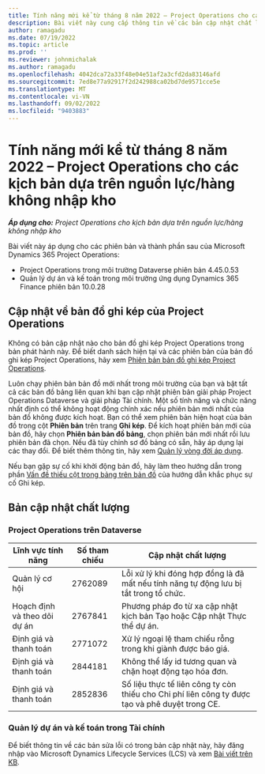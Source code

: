 ```yaml
---
title: Tính năng mới kể từ tháng 8 năm 2022 – Project Operations cho các kịch bản dựa trên nguồn lực/hàng không nhập kho
description: Bài viết này cung cấp thông tin về các bản cập nhật chất lượng có trong bản phát hành tháng 8 năm 2022 của Microsoft Dynamics 365 Project Operations cho các kịch bản dựa trên nguồn lực/hàng không nhập kho.
author: ramagadu
ms.date: 07/19/2022
ms.topic: article
ms.prod: ''
ms.reviewer: johnmichalak
ms.author: ramagadu
ms.openlocfilehash: 4042dca72a33f48e04e51af2a3cfd2da83146afd
ms.sourcegitcommit: 7ed8e77a92917f2d242988ca02bd7de9571cce5e
ms.translationtype: MT
ms.contentlocale: vi-VN
ms.lasthandoff: 09/02/2022
ms.locfileid: "9403883"
---
```

# <a name="whats-new-august-2022---project-operations-for-resourcenon-stocked-based-scenarios"></a>Tính năng mới kể từ tháng 8 năm 2022 – Project Operations cho các kịch bản dựa trên nguồn lực/hàng không nhập kho

_**Áp dụng cho:** Project Operations cho kịch bản dựa trên nguồn lực/hàng không nhập kho_

Bài viết này áp dụng cho các phiên bản và thành phần sau của Microsoft Dynamics 365 Project Operations:

- Project Operations trong môi trường Dataverse phiên bản 4.45.0.53
- Quản lý dự án và kế toán trong môi trường ứng dụng Dynamics 365 Finance phiên bản 10.0.28

## <a name="project-operations-dual-write-maps-updates"></a>Cập nhật về bản đồ ghi kép của Project Operations

Không có bản cập nhật nào cho bản đồ ghi kép Project Operations trong bản phát hành này. Để biết danh sách hiện tại và các phiên bản của bản đồ ghi kép Project Operations, hãy xem [Phiên bản bản đồ ghi kép Project Operations](../environment/resource-dual-write-maps.md).

Luôn chạy phiên bản bản đồ mới nhất trong môi trường của bạn và bật tất cả các bản đồ bảng liên quan khi bạn cập nhật phiên bản giải pháp Project Operations Dataverse và giải pháp Tài chính. Một số tính năng và chức năng nhất định có thể không hoạt động chính xác nếu phiên bản mới nhất của bản đồ không được kích hoạt. Bạn có thể xem phiên bản hiện hoạt của bản đồ trong cột **Phiên bản** trên trang **Ghi kép**. Để kích hoạt phiên bản mới của bản đồ, hãy chọn **Phiên bản bản đồ bảng**, chọn phiên bản mới nhất rồi lưu phiên bản đã chọn. Nếu đã tùy chỉnh sơ đồ bảng có sẵn, hãy áp dụng lại các thay đổi. Để biết thêm thông tin, hãy xem [Quản lý vòng đời áp dụng](/dynamics365/fin-ops-core/dev-itpro/data-entities/dual-write/app-lifecycle-management).

Nếu bạn gặp sự cố khi khởi động bản đồ, hãy làm theo hướng dẫn trong phần [Vấn đề thiếu cột trong bảng trên bản đồ](/dynamics365/fin-ops-core/dev-itpro/data-entities/dual-write/dual-write-troubleshooting-finops-upgrades#missing-table-columns-issue-on-maps) của hướng dẫn khắc phục sự cố Ghi kép.

## <a name="quality-updates"></a>Bản cập nhật chất lượng

### <a name="project-operations-on-dataverse"></a>Project Operations trên Dataverse

| Lĩnh vực tính năng | Số tham chiếu | Cập nhật chất lượng |
| --- | --- | --- |
|   Quản lý cơ hội | 2762089 | Lỗi xử lý khi đóng hợp đồng là đã mất nếu tính năng tự động lưu bị tắt trong tổ chức.|
|Hoạch định và theo dõi dự án | 2767841 | Phương pháp đo từ xa cập nhật kịch bản Tạo hoặc Cập nhật Thực thể dự án.|
|Định giá và thanh toán | 2771072 | Xử lý ngoại lệ tham chiếu rỗng trong khi giành được báo giá.|
|Định giá và thanh toán | 2844181 |Không thể lấy id tương quan và chặn hoạt động tạo hóa đơn.|
|Định giá và thanh toán | 2852836 | Số liệu thực tế liên công ty còn thiếu cho Chi phí liên công ty được tạo và phê duyệt trong CE.|


### <a name="project-management-and-accounting-in-finance"></a>Quản lý dự án và kế toán trong Tài chính

Để biết thông tin về các bản sửa lỗi có trong bản cập nhật này, hãy đăng nhập vào Microsoft Dynamics Lifecycle Services (LCS) và xem [Bài viết trên KB](https://fix.lcs.dynamics.com/Issue/Details?bugId=694438).
